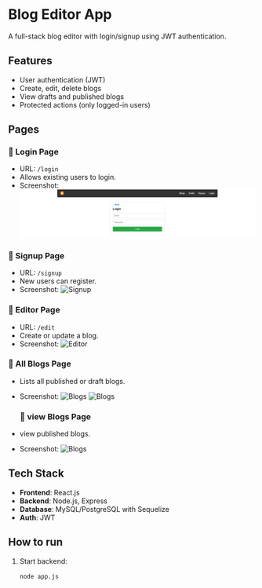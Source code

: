 # Blog Editor App

A full-stack blog editor with login/signup using JWT authentication.

## Features
- User authentication (JWT)
- Create, edit, delete blogs
- View drafts and published blogs
- Protected actions (only logged-in users)

## Pages

### 🔐 Login Page
- URL: `/login`
- Allows existing users to login.
- Screenshot:
  ![Login](/screenshots/login.png)

### 🧾 Signup Page
- URL: `/signup`
- New users can register.
- Screenshot:
  ![Signup](../screenshots/signup.png)

### 📝 Editor Page
- URL: `/edit`
- Create or update a blog.
- Screenshot:
  ![Editor](../screenshots/create-blog.png)

### 📃 All Blogs Page
- Lists all published or draft blogs.
- Screenshot:
  ![Blogs](../screenshots/blog-list.png)
  ![Blogs](../screenshots/blog-list-draft.png)

  ### 📃 view Blogs Page
- view published blogs.
- Screenshot:
  ![Blogs](../screenshots/blog-view.png)
  


## Tech Stack
- **Frontend**: React.js
- **Backend**: Node.js, Express
- **Database**: MySQL/PostgreSQL with Sequelize
- **Auth**: JWT

## How to run
1. Start backend:
   ```bash
   node app.js
